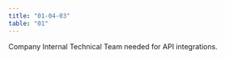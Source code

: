 ```yaml
---
title: "01-04-03"
table: "01"
---
```


Company Internal Technical Team needed for API integrations.
